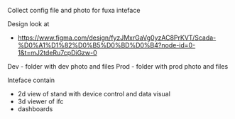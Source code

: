 Collect config file and photo for fuxa inteface

Design look at 
* https://www.figma.com/design/fyzJMxrGaVg0yzAC8PrKVT/Scada-%D0%A1%D1%82%D0%B5%D0%BD%D0%B4?node-id=0-1&t=mJ2tdeRu7cpDiGzw-0

Dev - folder with dev photo and files
Prod - folder with prod photo and files

Inteface contain
- 2d view of stand with device control and data visual
- 3d viewer of ifc
- dashboards
